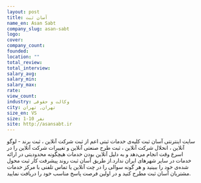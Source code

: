 ```yaml
---
layout: post
title: آسان ثبت
name_en: Asan Sabt
company_slug: asan-sabt
logo: 
cover: 
company_count:
founded:
location: ""
total_review: 
total_interview: 
salary_avg: 
salary_min: 
salary_max: 
rate: 
view_count: 
industry: وکالت و حقوقی
city: تهران, تهران
size_en: VS
size: 1-10 نفر
site: http://asansabt.ir
---
```


سایت اینترنتی آسان ثبت کلیه‌ی خدمات ثبتی اعم از ثبت شرکت آنلاین ، ثبت برند - لوگو آنلاین ، انحلال شرکت آنلاین ، ثبت طرح صنعتی آنلاین و تغییرات شرکت آنلاین را در اسرع وقت انجام می‌دهد و به دلیل آنلاین بودن خدمات هیچگونه محدودیتی در ارائه خدمات در سایر شهرهای ایران ندارد.از طریق آسان ثبت روند پیشرفت کار ثبت محول شده‌ی خود را ببینید و هر گونه سوالی را در چت آنلاین یا تماس تلفنی با مرکز خدمات مشتریان آسان ثبت مطرح کنید و در اولین فرصت پاسخ مناسب خود را دریافت نمایید.
